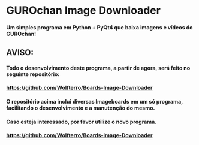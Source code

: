 # GUROchan Image Downloader
#### Um simples programa em Python + PyQt4 que baixa imagens e vídeos do GUROchan!

## AVISO:

#### Todo o desenvolvimento deste programa, a partir de agora, será feito no seguinte repositório:
#### https://github.com/Wolfterro/Boards-Image-Downloader

#### O repositório acima inclui diversas Imageboards em um só programa, facilitando o desenvolvimento e a manutenção do mesmo.
#### Caso esteja interessado, por favor utilize o novo programa.

#### https://github.com/Wolfterro/Boards-Image-Downloader
